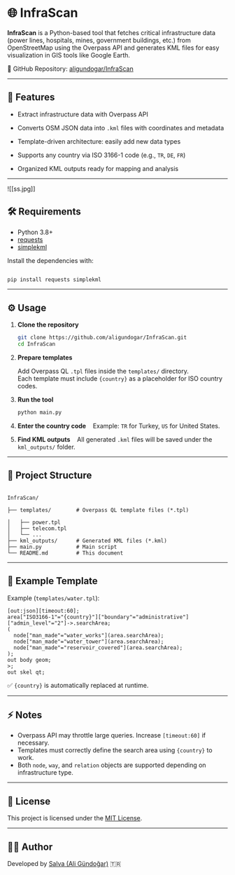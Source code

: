 # 🌐 InfraScan

**InfraScan** is a Python-based tool that fetches critical infrastructure data (power lines, hospitals, mines, government buildings, etc.) from OpenStreetMap using the Overpass API and generates KML files for easy visualization in GIS tools like Google Earth.

🔗 GitHub Repository: [aligundogar/InfraScan](https://github.com/aligundogar/InfraScan.git)

---

## 🚀 Features

- Extract infrastructure data with Overpass API

- Converts OSM JSON data into `.kml` files with coordinates and metadata

- Template-driven architecture: easily add new data types

- Supports any country via ISO 3166-1 code (e.g., `TR`, `DE`, `FR`)

- Organized KML outputs ready for mapping and analysis

---
![[ss.jpg]]
## 🛠️ Requirements

- Python 3.8+
- [requests](https://pypi.org/project/requests/)
- [simplekml](https://pypi.org/project/SimpleKML/)

Install the dependencies with:

  ```bash

pip install requests simplekml

  ```
  
---

## ⚙️ Usage

1. **Clone the repository**

   ```bash
   git clone https://github.com/aligundogar/InfraScan.git
   cd InfraScan
   ```

2. **Prepare templates**

   Add Overpass QL `.tpl` files inside the `templates/` directory.  
   Each template must include `{country}` as a placeholder for ISO country codes.

3. **Run the tool**

   ```bash
   python main.py
   ```


4. **Enter the country code**
   Example: `TR` for Turkey, `US` for United States.

5. **Find KML outputs**
   All generated `.kml` files will be saved under the `kml_outputs/` folder.

---
## 📂 Project Structure

```

InfraScan/

├── templates/        # Overpass QL template files (*.tpl)

│   ├── power.tpl
│   ├── telecom.tpl
│   └── ...
├── kml_outputs/      # Generated KML files (*.kml)
├── main.py           # Main script
└── README.md         # This document

```
  
---
## 📄 Example Template
Example (`templates/water.tpl`):

```tpl
[out:json][timeout:60];
area["ISO3166-1"="{country}"]["boundary"="administrative"]["admin_level"="2"]->.searchArea;
(
  node["man_made"="water_works"](area.searchArea);
  node["man_made"="water_tower"](area.searchArea);
  node["man_made"="reservoir_covered"](area.searchArea);
);
out body geom;
>;
out skel qt;

```

✅ `{country}` is automatically replaced at runtime.  

---
## ⚡ Notes

- Overpass API may throttle large queries. Increase `[timeout:60]` if necessary.
- Templates must correctly define the search area using `{country}` to work.
- Both `node`, `way`, and `relation` objects are supported depending on infrastructure type.

---
## 📄 License

This project is licensed under the [MIT License](LICENSE).

---
## 👨‍💻 Author

Developed by [Salva (Ali Gündoğar)](https://github.com/aligundogar) 🇹🇷
